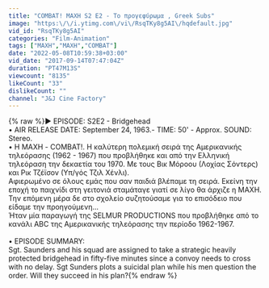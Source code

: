 ```yaml
---
title: "COMBAT! MAXH S2 E2 - Το προγεφύρωμα , Greek Subs"
image: "https:\/\/i.ytimg.com\/vi\/RsqTKy8g5AI\/hqdefault.jpg"
vid_id: "RsqTKy8g5AI"
categories: "Film-Animation"
tags: ["MAXH","ΜΑΧΗ","COMBAT"]
date: "2022-05-08T10:59:38+03:00"
vid_date: "2017-09-14T07:47:04Z"
duration: "PT47M13S"
viewcount: "8135"
likeCount: "33"
dislikeCount: ""
channel: "J&J Cine Factory"
---
```

{% raw %}▶ EPISODE: S2E2 - Bridgehead  <br />• AIR RELEASE DATE: September 24, 1963.- TIME: 50' - Approx. SOUND: Stereo.<br />• Η ΜΑΧΗ - COMBAT!. Η καλύτερη πολεμική σειρά της Αμερικανικής τηλεόρασης (1962 - 1967) που προβλήθηκε και από την Ελληνική τηλεόραση την δεκαετία του 1970. Με τους Βικ Μόροου (Λοχίας Σόντερς) και Ρικ Τζέϊσον (Υπ/γός Τζιλ Χένλι).<br />Αφιερωμένο σε όλους εμάς που σαν παιδιά βλέπαμε τη σειρά. Εκείνη την εποχή το παιχνίδι στη γειτονιά σταμάταγε γιατί σε λίγο θα άρχιζε η ΜΑΧΗ. Την επόμενη μέρα δε στο σχολείο συζητούσαμε για το επισόδειο που είδαμε την προηγούμενη...<br />Ήταν μία παραγωγή της SELMUR PRODUCTIONS που προβλήθηκε από το κανάλι ABC της Αμερικανικής τηλεόρασης την περίοδο 1962-1967. <br /><br />• EPISODE SUMMARY:<br />Sgt. Saunders and his squad are assigned to take a strategic heavily protected bridgehead in fifty-five minutes since a convoy needs to cross with no delay. Sgt Sunders plots a suicidal plan while his men question the order. Will they succeed in his plan?{% endraw %}
